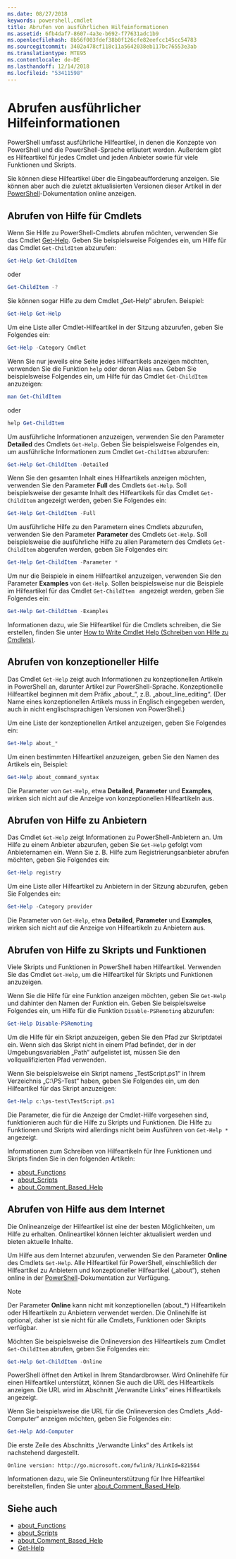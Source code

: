 ```yaml
---
ms.date: 08/27/2018
keywords: powershell,cmdlet
title: Abrufen von ausführlichen Hilfeinformationen
ms.assetid: 6fb4daf7-8607-4a3e-b692-f77631adc1b9
ms.openlocfilehash: 8b56f003fdef38b0f126cfe82eefcc145cc54783
ms.sourcegitcommit: 3402a478cf118c11a5642038eb117bc76553e3ab
ms.translationtype: MTE95
ms.contentlocale: de-DE
ms.lasthandoff: 12/14/2018
ms.locfileid: "53411598"
---
```

# <a name="getting-detailed-help-information"></a>Abrufen ausführlicher Hilfeinformationen

PowerShell umfasst ausführliche Hilfeartikel, in denen die Konzepte von PowerShell und die PowerShell-Sprache erläutert werden. Außerdem gibt es Hilfeartikel für jedes Cmdlet und jeden Anbieter sowie für viele Funktionen und Skripts.

Sie können diese Hilfeartikel über die Eingabeaufforderung anzeigen. Sie können aber auch die zuletzt aktualisierten Versionen dieser Artikel in der [PowerShell](/powershell/scripting/overview)-Dokumentation online anzeigen.

## <a name="getting-help-for-cmdlets"></a>Abrufen von Hilfe für Cmdlets

Wenn Sie Hilfe zu PowerShell-Cmdlets abrufen möchten, verwenden Sie das Cmdlet [Get-Help](/powershell/module/microsoft.powershell.core/Get-Help). Geben Sie beispielsweise Folgendes ein, um Hilfe für das Cmdlet `Get-ChildItem` abzurufen:

```powershell
Get-Help Get-ChildItem
```

oder

```powershell
Get-ChildItem -?
```

Sie können sogar Hilfe zu dem Cmdlet „Get-Help“ abrufen. Beispiel:

```powershell
Get-Help Get-Help
```

Um eine Liste aller Cmdlet-Hilfeartikel in der Sitzung abzurufen, geben Sie Folgendes ein:

```powershell
Get-Help -Category Cmdlet
```

Wenn Sie nur jeweils eine Seite jedes Hilfeartikels anzeigen möchten, verwenden Sie die Funktion `help` oder deren Alias `man`.
Geben Sie beispielsweise Folgendes ein, um Hilfe für das Cmdlet `Get-ChildItem` anzuzeigen:

```powershell
man Get-ChildItem
```

oder

```powershell
help Get-ChildItem
```

Um ausführliche Informationen anzuzeigen, verwenden Sie den Parameter **Detailed** des Cmdlets `Get-Help`. Geben Sie beispielsweise Folgendes ein, um ausführliche Informationen zum Cmdlet `Get-ChildItem` abzurufen:

```powershell
Get-Help Get-ChildItem -Detailed
```

Wenn Sie den gesamten Inhalt eines Hilfeartikels anzeigen möchten, verwenden Sie den Parameter **Full** des Cmdlets `Get-Help`. Soll beispielsweise der gesamte Inhalt des Hilfeartikels für das Cmdlet `Get-ChildItem` angezeigt werden, geben Sie Folgendes ein:

```powershell
Get-Help Get-ChildItem -Full
```

Um ausführliche Hilfe zu den Parametern eines Cmdlets abzurufen, verwenden Sie den Parameter **Parameter** des Cmdlets `Get-Help`. Soll beispielsweise die ausführliche Hilfe zu allen Parametern des Cmdlets `Get-ChildItem` abgerufen werden, geben Sie Folgendes ein:

```powershell
Get-Help Get-ChildItem -Parameter *
```

Um nur die Beispiele in einem Hilfeartikel anzuzeigen, verwenden Sie den Parameter **Examples** von `Get-Help`.
Sollen beispielsweise nur die Beispiele im Hilfeartikel für das Cmdlet `Get-ChildItem ` angezeigt werden, geben Sie Folgendes ein:

```powershell
Get-Help Get-ChildItem -Examples
```

Informationen dazu, wie Sie Hilfeartikel für die Cmdlets schreiben, die Sie erstellen, finden Sie unter [How to Write Cmdlet Help (Schreiben von Hilfe zu Cmdlets)](/powershell/developer/help/writing-help-for-windows-powershell-cmdlets).

## <a name="getting-conceptual-help"></a>Abrufen von konzeptioneller Hilfe

Das Cmdlet `Get-Help` zeigt auch Informationen zu konzeptionellen Artikeln in PowerShell an, darunter Artikel zur PowerShell-Sprache. Konzeptionelle Hilfeartikel beginnen mit dem Präfix „about_“, z.B. „about_line_editing“. (Der Name eines konzeptionellen Artikels muss in Englisch eingegeben werden, auch in nicht englischsprachigen Versionen von PowerShell.)

Um eine Liste der konzeptionellen Artikel anzuzeigen, geben Sie Folgendes ein:

```powershell
Get-Help about_*
```

Um einen bestimmten Hilfeartikel anzuzeigen, geben Sie den Namen des Artikels ein, Beispiel:

```powershell
Get-Help about_command_syntax
```

Die Parameter von `Get-Help`, etwa **Detailed**, **Parameter** und **Examples**, wirken sich nicht auf die Anzeige von konzeptionellen Hilfeartikeln aus.

## <a name="getting-help-about-providers"></a>Abrufen von Hilfe zu Anbietern

Das Cmdlet `Get-Help` zeigt Informationen zu PowerShell-Anbietern an. Um Hilfe zu einem Anbieter abzurufen, geben Sie `Get-Help` gefolgt vom Anbieternamen ein. Wenn Sie z. B. Hilfe zum Registrierungsanbieter abrufen möchten, geben Sie Folgendes ein:

```powershell
Get-Help registry
```

Um eine Liste aller Hilfeartikel zu Anbietern in der Sitzung abzurufen, geben Sie Folgendes ein:

```powershell
Get-Help -Category provider
```

Die Parameter von `Get-Help`, etwa **Detailed**, **Parameter** und **Examples**, wirken sich nicht auf die Anzeige von Hilfeartikeln zu Anbietern aus.

## <a name="getting-help-about-scripts-and-functions"></a>Abrufen von Hilfe zu Skripts und Funktionen

Viele Skripts und Funktionen in PowerShell haben Hilfeartikel. Verwenden Sie das Cmdlet `Get-Help`, um die Hilfeartikel für Skripts und Funktionen anzuzeigen.

Wenn Sie die Hilfe für eine Funktion anzeigen möchten, geben Sie `Get-Help` und dahinter den Namen der Funktion ein. Geben Sie beispielsweise Folgendes ein, um Hilfe für die Funktion `Disable-PSRemoting` abzurufen:

```powershell
Get-Help Disable-PSRemoting
```

Um die Hilfe für ein Skript anzuzeigen, geben Sie den Pfad zur Skriptdatei ein. Wenn sich das Skript nicht in einem Pfad befindet, der in der Umgebungsvariablen „Path“ aufgelistet ist, müssen Sie den vollqualifizierten Pfad verwenden.

Wenn Sie beispielsweise ein Skript namens „TestScript.ps1“ in Ihrem Verzeichnis „C:\\PS-Test“ haben, geben Sie Folgendes ein, um den Hilfeartikel für das Skript anzuzeigen:

```powershell
Get-Help c:\ps-test\TestScript.ps1
```

Die Parameter, die für die Anzeige der Cmdlet-Hilfe vorgesehen sind, funktionieren auch für die Hilfe zu Skripts und Funktionen. Die Hilfe zu Funktionen und Skripts wird allerdings nicht beim Ausführen von `Get-Help *` angezeigt.

Informationen zum Schreiben von Hilfeartikeln für Ihre Funktionen und Skripts finden Sie in den folgenden Artikeln:

- [about_Functions](/powershell/module/microsoft.powershell.core/about/about_functions)
- [about_Scripts](/powershell/module/microsoft.powershell.core/about/about_scripts)
- [about_Comment_Based_Help](/powershell/module/microsoft.powershell.core/about/about_comment_based_help)

## <a name="getting-help-online"></a>Abrufen von Hilfe aus dem Internet

Die Onlineanzeige der Hilfeartikel ist eine der besten Möglichkeiten, um Hilfe zu erhalten. Onlineartikel können leichter aktualisiert werden und bieten aktuelle Inhalte.

Um Hilfe aus dem Internet abzurufen, verwenden Sie den Parameter **Online** des Cmdlets `Get-Help`. Alle Hilfeartikel für PowerShell, einschließlich der Hilfeartikel zu Anbietern und konzeptioneller Hilfeartikel („about“), stehen online in der [PowerShell](/powershell/scripting/powershell-scripting)-Dokumentation zur Verfügung.

> [!NOTE]
> Der Parameter **Online** kann nicht mit konzeptionellen (about_\*) Hilfeartikeln oder Hilfeartikeln zu Anbietern verwendet werden.
> Die Onlinehilfe ist optional, daher ist sie nicht für alle Cmdlets, Funktionen oder Skripts verfügbar.

Möchten Sie beispielsweise die Onlineversion des Hilfeartikels zum Cmdlet `Get-ChildItem` abrufen, geben Sie Folgendes ein:

```powershell
Get-Help Get-ChildItem -Online
```

PowerShell öffnet den Artikel in Ihrem Standardbrowser. Wird Onlinehilfe für einen Hilfeartikel unterstützt, können Sie auch die URL des Hilfeartikels anzeigen. Die URL wird im Abschnitt „Verwandte Links“ eines Hilfeartikels angezeigt.

Wenn Sie beispielsweise die URL für die Onlineversion des Cmdlets „Add-Computer“ anzeigen möchten, geben Sie Folgendes ein:

```powershell
Get-Help Add-Computer
```

Die erste Zeile des Abschnitts „Verwandte Links“ des Artikels ist nachstehend dargestellt.

```Output
Online version: http://go.microsoft.com/fwlink/?LinkId=821564
```

Informationen dazu, wie Sie Onlineunterstützung für Ihre Hilfeartikel bereitstellen, finden Sie unter [about_Comment_Based_Help](/powershell/module/microsoft.powershell.core/about/about_comment_based_help).

## <a name="see-also"></a>Siehe auch

- [about_Functions](/powershell/module/microsoft.powershell.core/about/about_functions)
- [about_Scripts](/powershell/module/microsoft.powershell.core/about/about_scripts)
- [about_Comment_Based_Help](/powershell/module/microsoft.powershell.core/about/about_comment_based_help)
- [Get-Help](/powershell/module/microsoft.powershell.core/get-help)
